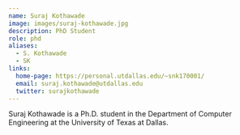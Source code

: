 ```yaml
---
name: Suraj Kothawade
image: images/suraj-kothawade.jpg
description: PhD Student
role: phd
aliases:
  - S. Kothawade
  - SK
links:
  home-page: https://personal.utdallas.edu/~snk170001/
  email: suraj.kothawade@utdallas.edu
  twitter: surajkothawade
---
```


Suraj Kothawade is a Ph.D. student in the Department of Computer Engineering at the University of Texas at Dallas.